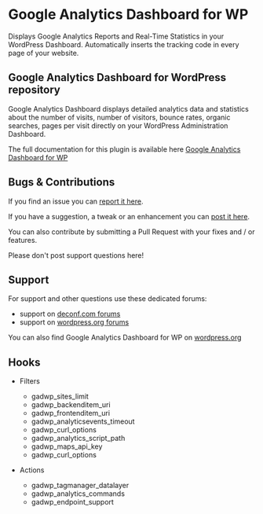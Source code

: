Google Analytics Dashboard for WP
=================================

Displays Google Analytics Reports and Real-Time Statistics in your WordPress Dashboard. Automatically inserts the tracking code in every page of your website.

Google Analytics Dashboard for WordPress repository
---------------------------------------------------

Google Analytics Dashboard displays detailed analytics data and statistics about the number of visits, number of visitors, bounce rates, organic searches, pages per visit directly on your WordPress Administration Dashboard.

The full documentation for this plugin is available here <a href="https://deconf.com/google-analytics-dashboard-wordpress/" title="Google Analytics Dashboard for WordPress">Google Analytics Dashboard for WP</a>

Bugs & Contributions
--------------------

If you find an issue you can <a href="https://github.com/deconf/Google-Analytics-Dashboard-for-WP/issues">report it here</a>. 

If you have a suggestion, a tweak or an enhancement you can <a href="https://github.com/deconf/Google-Analytics-Dashboard-for-WP/labels/enhancement">post it here</a>.

You can also contribute by submitting a Pull Request with your fixes and / or features.

Please don't post support questions here!

Support
-------

For support and other questions use these dedicated forums:

 * support on <a href="https://deconf.com/ask/" title="Google Analytics Dashboard for WordPress support">deconf.com forums</a>
 * support on <a href="https://wordpress.org/support/plugin/google-analytics-dashboard-for-wp" title="Google Analytics Dashboard for WordPress support">wordpress.org forums</a>

You can also find Google Analytics Dashboard for WP on <a href="http://wordpress.org/plugins/google-analytics-dashboard-for-wp/">wordpress.org</a>

Hooks
-----

* Filters

  - gadwp_sites_limit
  - gadwp_backenditem_uri
  - gadwp_frontenditem_uri
  - gadwp_analyticsevents_timeout
  - gadwp_curl_options
  - gadwp_analytics_script_path
  - gadwp_maps_api_key
  - gadwp_curl_options

* Actions

  - gadwp_tagmanager_datalayer
  - gadwp_analytics_commands
  - gadwp_endpoint_support